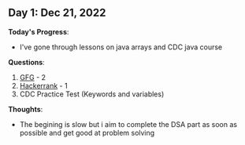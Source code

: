 <!-- 
## Day X: MMM DD, YYYY

**Today's Progress**:
-

**Questions**:
1. [Leetcode](https://leetcode.com/KushalDube/) - 0
2. [CodeChef](https://www.codechef.com/users/kushaldube02) - 0
3. [GFG](https://auth.geeksforgeeks.org/user/kushaldube02/) - 0
4. [Hackerrank](https://www.hackerrank.com/KushalDube) - 0

**Thoughts**:
-

**Link to work:**
-->

## Day 1: Dec 21, 2022

**Today's Progress**:
- I've gone through lessons on java arrays and CDC java course

**Questions**:
1. [GFG](https://auth.geeksforgeeks.org/user/kushaldube02/) - 2
2. [Hackerrank](https://www.hackerrank.com/KushalDube) - 1
3. CDC Practice Test (Keywords and variables) 

**Thoughts**:
- The begining is slow but i aim to complete the DSA part as soon as possible and get good at problem solving
